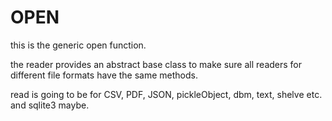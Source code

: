 # OPEN
this is the generic open function.

the reader provides an abstract base class to make sure all readers for different
file formats have the same methods.

read is going to be for CSV, PDF, JSON, pickleObject, dbm, text, shelve etc.
and sqlite3 maybe.
